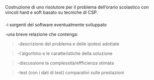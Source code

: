 Costruzione di uno risolutore per il problema dell’orario scolastico con vincoli hard e soft basato su tecniche di CSP.

#####  #####
-i sorgenti del software eventualmente sviluppato

-una breve relazione che contenga:

> -descrizione del problema e delle ipotesi adottate

> -l'algoritmo e le caratteristiche della soluzione

> -discussione la complessità/effficienza stimata

> -test (con i dati di test) comparativi sulle prestazioni